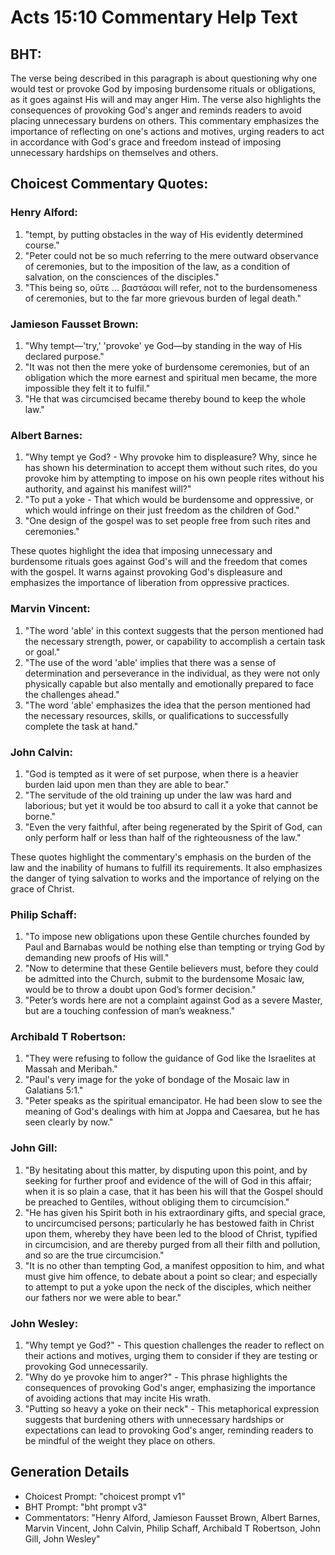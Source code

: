 # Acts 15:10 Commentary Help Text

## BHT:
The verse being described in this paragraph is about questioning why one would test or provoke God by imposing burdensome rituals or obligations, as it goes against His will and may anger Him. The verse also highlights the consequences of provoking God's anger and reminds readers to avoid placing unnecessary burdens on others. This commentary emphasizes the importance of reflecting on one's actions and motives, urging readers to act in accordance with God's grace and freedom instead of imposing unnecessary hardships on themselves and others.

## Choicest Commentary Quotes:
### Henry Alford:
1. "tempt, by putting obstacles in the way of His evidently determined course."
2. "Peter could not be so much referring to the mere outward observance of ceremonies, but to the imposition of the law, as a condition of salvation, on the consciences of the disciples."
3. "This being so, οὔτε … βαστάσαι will refer, not to the burdensomeness of ceremonies, but to the far more grievous burden of legal death."

### Jamieson Fausset Brown:
1. "Why tempt—'try,' 'provoke' ye God—by standing in the way of His declared purpose."
2. "It was not then the mere yoke of burdensome ceremonies, but of an obligation which the more earnest and spiritual men became, the more impossible they felt it to fulfil."
3. "He that was circumcised became thereby bound to keep the whole law."

### Albert Barnes:
1. "Why tempt ye God? - Why provoke him to displeasure? Why, since he has shown his determination to accept them without such rites, do you provoke him by attempting to impose on his own people rites without his authority, and against his manifest will?"
2. "To put a yoke - That which would be burdensome and oppressive, or which would infringe on their just freedom as the children of God."
3. "One design of the gospel was to set people free from such rites and ceremonies."

These quotes highlight the idea that imposing unnecessary and burdensome rituals goes against God's will and the freedom that comes with the gospel. It warns against provoking God's displeasure and emphasizes the importance of liberation from oppressive practices.

### Marvin Vincent:
1. "The word 'able' in this context suggests that the person mentioned had the necessary strength, power, or capability to accomplish a certain task or goal."
2. "The use of the word 'able' implies that there was a sense of determination and perseverance in the individual, as they were not only physically capable but also mentally and emotionally prepared to face the challenges ahead."
3. "The word 'able' emphasizes the idea that the person mentioned had the necessary resources, skills, or qualifications to successfully complete the task at hand."

### John Calvin:
1. "God is tempted as it were of set purpose, when there is a heavier burden laid upon men than they are able to bear."
2. "The servitude of the old training up under the law was hard and laborious; but yet it would be too absurd to call it a yoke that cannot be borne."
3. "Even the very faithful, after being regenerated by the Spirit of God, can only perform half or less than half of the righteousness of the law."

These quotes highlight the commentary's emphasis on the burden of the law and the inability of humans to fulfill its requirements. It also emphasizes the danger of tying salvation to works and the importance of relying on the grace of Christ.

### Philip Schaff:
1. "To impose new obligations upon these Gentile churches founded by Paul and Barnabas would be nothing else than tempting or trying God by demanding new proofs of His will." 
2. "Now to determine that these Gentile believers must, before they could be admitted into the Church, submit to the burdensome Mosaic law, would be to throw a doubt upon God’s former decision." 
3. "Peter’s words here are not a complaint against God as a severe Master, but are a touching confession of man’s weakness."

### Archibald T Robertson:
1. "They were refusing to follow the guidance of God like the Israelites at Massah and Meribah." 
2. "Paul's very image for the yoke of bondage of the Mosaic law in Galatians 5:1."
3. "Peter speaks as the spiritual emancipator. He had been slow to see the meaning of God's dealings with him at Joppa and Caesarea, but he has seen clearly by now."

### John Gill:
1. "By hesitating about this matter, by disputing upon this point, and by seeking for further proof and evidence of the will of God in this affair; when it is so plain a case, that it has been his will that the Gospel should be preached to Gentiles, without obliging them to circumcision."
2. "He has given his Spirit both in his extraordinary gifts, and special grace, to uncircumcised persons; particularly he has bestowed faith in Christ upon them, whereby they have been led to the blood of Christ, typified in circumcision, and are thereby purged from all their filth and pollution, and so are the true circumcision."
3. "It is no other than tempting God, a manifest opposition to him, and what must give him offence, to debate about a point so clear; and especially to attempt to put a yoke upon the neck of the disciples, which neither our fathers nor we were able to bear."

### John Wesley:
1. "Why tempt ye God?" - This question challenges the reader to reflect on their actions and motives, urging them to consider if they are testing or provoking God unnecessarily.
2. "Why do ye provoke him to anger?" - This phrase highlights the consequences of provoking God's anger, emphasizing the importance of avoiding actions that may incite His wrath.
3. "Putting so heavy a yoke on their neck" - This metaphorical expression suggests that burdening others with unnecessary hardships or expectations can lead to provoking God's anger, reminding readers to be mindful of the weight they place on others.


## Generation Details
- Choicest Prompt: "choicest prompt v1"
- BHT Prompt: "bht prompt v3"
- Commentators: "Henry Alford, Jamieson Fausset Brown, Albert Barnes, Marvin Vincent, John Calvin, Philip Schaff, Archibald T Robertson, John Gill, John Wesley"
